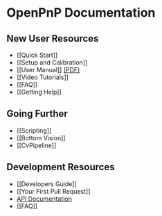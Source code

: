 # OpenPnP Documentation

## New User Resources
* [[Quick Start]]
* [[Setup and Calibration]]
* [[User Manual]] [(PDF)](https://github.com/openpnp/openpnp/files/2226367/OpenPnP.-.User.Manual.pdf)
* [[Video Tutorials]]
* [[FAQ]]
* [[Getting Help]]

## Going Further
* [[Scripting]]
* [[Bottom Vision]]
* [[CvPipeline]]

## Development Resources
* [[Developers Guide]]
* [[Your First Pull Request]]
* [API Documentation](http://openpnp.org/api)
* [[FAQ]]

